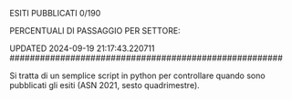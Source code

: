 ESITI PUBBLICATI 0/190 

PERCENTUALI DI PASSAGGIO PER SETTORE:

UPDATED 2024-09-19 21:17:43.220711
###################################################### 

Si tratta di un semplice script in python per controllare quando sono pubblicati gli esiti (ASN 2021, sesto quadrimestre).

